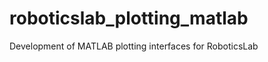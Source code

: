 roboticslab_plotting_matlab
===========================

Development of MATLAB plotting interfaces for RoboticsLab